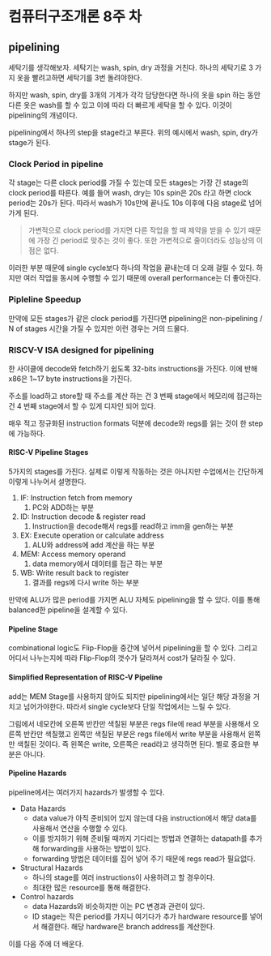 # 컴퓨터구조개론 8주 차

## pipelining

세탁기를 생각해보자. 세탁기는 wash, spin, dry 과정을 거친다. 하나의 세탁기로 3 가지 옷을 빨려고하면 세탁기를 3번 돌려야한다.

하지만 wash, spin, dry를 3개의 기계가 각각 담당한다면 하나의 옷을 spin 하는 동안 다른 옷은 wash를 할 수 있고 이에 따라 더 빠르게 세탁을 할 수 있다. 이것이 pipelining의 개념이다.

pipelining에서 하나의 step을 stage라고 부른다. 위의 예시에서 wash, spin, dry가 stage가 된다.

### Clock Period in pipeline

각 stage는 다른 clock period를 가질 수 있는데 모든 stages는 가장 긴 stage의 clock period를 따른다. 예를 들어 wash, dry는 10s spin은 20s 라고 하면 clock period는 20s가 된다. 따라서 wash가 10s만에 끝나도 10s 이후에 다음 stage로 넘어가게 된다.

> 가변적으로 clock period를 가지면 다른 작업을 할 때 제약을 받을 수 있기 때문에 가장 긴 period로 맞추는 것이 좋다. 또한 가변적으로 줄이더라도 성능상의 이점은 없다.

이러한 부분 때문에 single cycle보다 하나의 작업을 끝내는데 더 오래 걸릴 수 있다. 하지만 여러 작업을 동시에 수행할 수 있기 때문에 overall performance는 더 좋아진다.

### Pipleline Speedup

만약에 모든 stages가 같은 clock period를 가진다면 pipelining은 non-pipelining / N of stages 시간을 가질 수 있지만 이런 경우는 거의 드물다.

### RISCV-V ISA designed for pipelining

한 사이클에 decode와 fetch하기 쉽도록 32-bits instructions을 가진다. 이에 반해 x86은 1~17 byte instructions을 가진다.

주소를 load하고 store할 때 주소를 계산 하는 건 3 번째 stage에서 메모리에 접근하는 건 4 번째 stage에서 할 수 있게 디자인 되어 있다.

매우 적고 정규화된 instruction formats 덕분에 decode와 regs를 읽는 것이 한 step에 가능하다.

#### RISC-V Pipeline Stages

5가지의 stages를 가진다. 실제로 이렇게 작동하는 것은 아니지만 수업에서는 간단하게 이렇게 나누어서 설명한다.

1. IF: Instruction fetch from memory
   1. PC와 ADD하는 부분
2. ID: Instruction decode & register read
   1. Instruction을 decode해서 regs를 read하고 imm을 gen하는 부분
3. EX: Execute operation or calculate address
   1. ALU와 address에 add 계산을 하는 부분
4. MEM: Access memory operand
   1. data memory에서 데이터를 접근 하는 부분
5. WB: Write result back to register
   1. 결과를 regs에 다시 write 하는 부분

만약에 ALU가 많은 period를 가지면 ALU 자체도 pipelining을 할 수 있다. 이를 통해 balanced한 pipeline을 설계할 수 있다.

#### Pipeline Stage

combinational logic도 Flip-Flop을 중간에 넣어서 pipelining을 할 수 있다. 그리고 어디서 나누는지에 따라 Flip-Flop의 갯수가 달라져서 cost가 달라질 수 있다.

#### Simplified Representation of RISC-V Pipeline

add는 MEM Stage를 사용하지 않아도 되지만 pipelining에서는 일단 해당 과정을 거치고 넘어가야한다. 따라서 single cycle보다 단일 작업에서는 느릴 수 있다.

그림에서 네모칸에 오른쪽 반칸만 색칠된 부분은 regs file에 read 부분을 사용해서 오른쪽 반칸만 색칠했고 왼쪽만 색칠된 부분은 regs file에서 write 부분을 사용해서 왼쪽만 색칠된 것이다. 즉 왼쪽은 write, 오른쪽은 read라고 생각하면 된다. 별로 중요한 부분은 아니다.

#### Pipeline Hazards

pipeline에서는 여러가지 hazards가 발생할 수 있다.

- Data Hazards
  - data value가 아직 준비되어 있지 않는데 다음 instruction에서 해당 data를 사용해서 연산을 수행할 수 있다.
  - 이를 방지하기 위해 준비될 때까지 기다리는 방법과 연결하는 datapath를 추가해 forwarding을 사용하는 방법이 있다.
  - forwarding 방법은 데이터를 집어 넣어 주기 때문에 regs read가 필요없다.
- Structural Hazards
  - 하나의 stage를 여러 instructions이 사용하려고 할 경우이다.
  - 최대한 많은 resource를 통해 해결한다.
- Control hazards
  - data Hazards와 비슷하지만 이는 PC 변경과 관련이 있다.
  - ID stage는 작은 period를 가지니 여기다가 추가 hardware resource를 넣어서 해결한다. 해당 hardware은 branch address를 계산한다.

이를 다음 주에 더 배운다.

